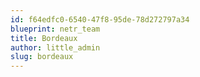 ```yaml
---
id: f64edfc0-6540-47f8-95de-78d272797a34
blueprint: netr_team
title: Bordeaux
author: little_admin
slug: bordeaux
---
```

